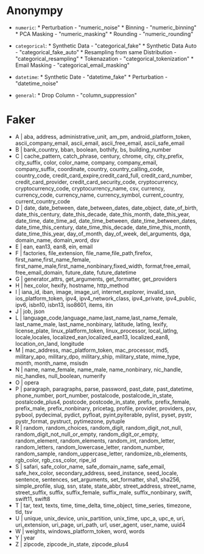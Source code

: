 # Anonympy

- `numeric`:
        * Perturbation - "numeric_noise"
        * Binning - "numeric_binning"
        * PCA Masking - "numeric_masking"
        * Rounding - "numeric_rounding"

- `categorical`:
        * Synthetic Data - "categorical_fake"
        * Synthetic Data Auto - "categorical_fake_auto"
        * Resampling from same Distribution - "categorical_resampling"
        * Tokenazation - "categorical_tokenization"
        * Email Masking - "categorical_email_masking"

- `datetime`:
        * Synthetic Date - "datetime_fake"
        * Perturbation - "datetime_noise"

- `general`:
        * Drop Column - "column_suppression"
        


# Faker

- A | aba, address, administrative_unit, am_pm, android_platform_token, ascii_company_email, ascii_email, ascii_free_email, ascii_safe_email
- B | bank_country, bban, boolean, bothify, bs, building_number
- C | cache_pattern, catch_phrase, century, chrome, city, city_prefix, city_suffix, color, color_name, company, company_email, company_suffix, coordinate, country, country_calling_code, country_code, credit_card_expire,credit_card_full, credit_card_number, credit_card_provider, credit_card_security_code, cryptocurrency, cryptocurrency_code, cryptocurrency_name, csv, currency, currency_code, currency_name, currency_symbol, current_country, current_country_code
- D | date, date_between, date_between_dates, date_object, date_of_birth, date_this_century, date_this_decade, date_this_month, date_this_year, date_time, date_time_ad, date_time_between, date_time_between_dates, date_time_this_century, date_time_this_decade, date_time_this_month, date_time_this_year, day_of_month, day_of_week, del_arguments, dga, domain_name, domain_word, dsv
- E | ean, ean13, ean8, ein, email
- F | factories, file_extension, file_name,file_path,firefox, first_name,first_name_female, first_name_male,first_name_nonbinary,fixed_width, format,free_email, free_email_domain, future_date, future_datetime
- G | generator_attrs, get_arguments, get_formatter, get_providers
- H | hex_color, hexify, hostname, http_method
- I | iana_id, iban, image, image_url, internet_explorer, invalid_ssn, ios_platform_token, ipv4, ipv4_network_class, ipv4_private, ipv4_public, ipv6, isbn10, isbn13, iso8601, items, itin
- J | job, json
- L | language_code,language_name,last_name,last_name_female, last_name_male, last_name_nonbinary, latitude, latlng, lexify, license_plate, linux_platform_token, linux_processor, local_latlng, locale,locales, localized_ean,localized_ean13, localized_ean8, location_on_land, longitude
- M | mac_address, mac_platform_token, mac_processor, md5, military_apo, military_dpo, military_ship, military_state, mime_type, month, month_name, msisdn
- N | name, name_female, name_male, name_nonbinary, nic_handle, nic_handles, null_boolean, numerify
- O | opera
- P | paragraph, paragraphs, parse, password, past_date, past_datetime, phone_number, port_number, postalcode, postalcode_in_state, postalcode_plus4, postcode, postcode_in_state, prefix, prefix_female, prefix_male, prefix_nonbinary, pricetag, profile, provider, providers, psv, pybool, pydecimal, pydict, pyfloat, pyint,pyiterable, pylist, pyset, pystr, pystr_format, pystruct, pytimezone, pytuple
- R | random, random_choices, random_digit, random_digit_not_null, random_digit_not_null_or_empty, random_digit_or_empty, random_element, random_elements, random_int, random_letter, random_letters, random_lowercase_letter, random_number, random_sample, random_uppercase_letter, randomize_nb_elements, rgb_color, rgb_css_color, ripe_id
- S | safari, safe_color_name, safe_domain_name, safe_email, safe_hex_color, secondary_address, seed_instance, seed_locale, sentence, sentences, set_arguments, set_formatter, sha1, sha256, simple_profile, slug, ssn, state, state_abbr, street_address, street_name, street_suffix, suffix, suffix_female, suffix_male, suffix_nonbinary, swift, swift11, swift8
- T | tar, text, texts, time, time_delta, time_object, time_series, timezone, tld, tsv
- U | unique, unix_device, unix_partition, unix_time, upc_a, upc_e, uri, uri_extension, uri_page, uri_path, url, user_agent, user_name, uuid4
- W | weights, windows_platform_token, word, words
- Y | year
- Z | zipcode, zipcode_in_state, zipcode_plus4